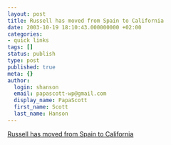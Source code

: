```yaml
---
layout: post
title: Russell has moved from Spain to California
date: 2003-10-19 18:10:43.000000000 +02:00
categories:
- quick links
tags: []
status: publish
type: post
published: true
meta: {}
author:
  login: shanson
  email: papascott-wp@gmail.com
  display_name: PapaScott
  first_name: Scott
  last_name: Hanson
---
```

<p><a title="San Francisco is colder than Madrid. And the cars are bigger." href="http://www.russellbeattie.com/notebook/1004858.html">Russell has moved from Spain to California</a></p>
